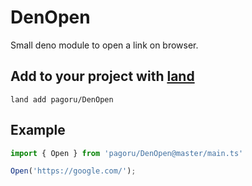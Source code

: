 # DenOpen

Small deno module to open a link on browser.

## Add to your project with [land](https://module.land/~pagoru/DenOpen)

`land add pagoru/DenOpen`

## Example

```ts
import { Open } from 'pagoru/DenOpen@master/main.ts'

Open('https://google.com/');

```
